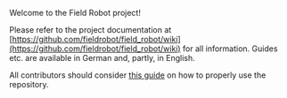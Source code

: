 Welcome to the Field Robot project!

Please refer to the project documentation at [https://github.com/fieldrobot/field_robot/wiki](https://github.com/fieldrobot/field_robot/wiki) for all information. Guides etc. are available in German and, partly, in English.

All contributors should consider [this guide](https://github.com/fieldrobot/field_robot/wiki/Nutzung-des-Repositories-(Deutsch)) on how to properly use the repository.